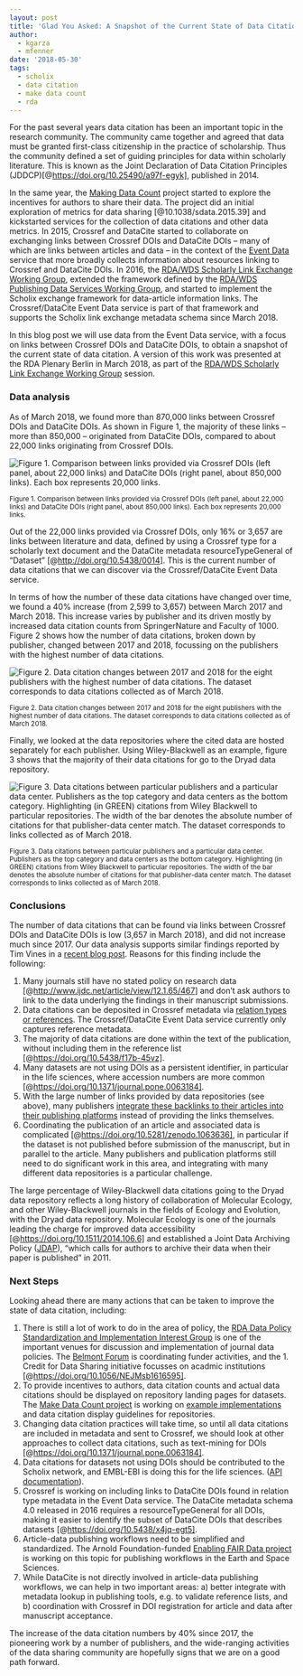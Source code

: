 ```yaml
---
layout: post
title: 'Glad You Asked: A Snapshot of the Current State of Data Citation'
author:
  - kgarza
  - mfenner
date: '2018-05-30'
tags:
  - scholix
  - data citation
  - make data count
  - rda
---
```

For the past several years data citation has been an important topic in the research community. 
The community came together and agreed that data must be granted first-class citizenship in the practice of scholarship. Thus the community defined a set of guiding principles for data within scholarly literature. This is known as the Joint Declaration of Data Citation Principles (JDDCP)[@https://doi.org/10.25490/a97f-egyk], published in 2014.

In the same year, the [Making Data Count](https://mdc.lagotto.io/) project started to explore the incentives for authors to share their data. The project did an initial exploration of metrics for data sharing [@10.1038/sdata.2015.39] and kickstarted services for the collection of data citations and other data metrics. In 2015, Crossref and DataCite started to collaborate on exchanging links between Crossref DOIs and DataCite DOIs – many of which are links between articles and data – in the context of the [Event Data](https://www.crossref.org/services/event-data/) service that more broadly collects information about resources linking to Crossref and DataCite DOIs. In 2016, the [RDA/WDS Scholarly Link Exchange Working Group](http://www.scholix.org/), extended the framework defined by the [RDA/WDS Publishing Data Services Working Group](https://rd-alliance.org/groups/rdawds-publishing-data-services-wg.html), and started to implement the Scholix exchange framework for data-article information links. The Crossref/DataCite Event Data service is part of that framework and supports the Scholix link exchange metadata schema since March 2018.

In this blog post we will use data from the Event Data service, with a focus on links between Crossref DOIs and DataCite DOIs, to obtain a snapshot of the current state of data citation. A version of this work was presented at the RDA Plenary Berlin in March 2018, as part of the  [RDA/WDS Scholarly Link Exchange Working Group](http://www.scholix.org/) session. 
### Data analysis
As of March 2018, we found more than 870,000 links between Crossref DOIs and DataCite DOIs. As shown in Figure 1, the majority of these links – more than 850,000 – originated from DataCite DOIs, compared to about 22,000 links originating from Crossref DOIs.




![Figure 1. Comparison between links provided via Crossref DOIs (left panel, about 22,000 links) and DataCite DOIs (right panel, about 850,000 links). Each box represents 20,000 links.](/images/uploads/total_links.png)

<small>Figure 1. Comparison between links provided via Crossref DOIs (left panel, about 22,000 links) and DataCite DOIs (right panel, about 850,000 links). Each box represents 20,000 links.</small>


Out of the 22,000 links provided via Crossref DOIs, only 16% or 3,657 are links between literature and data, defined by using a Crossref type for a scholarly text document and the DataCite metadata resourceTypeGeneral of “Dataset” [@http://doi.org/10.5438/0014]. This is the current number of data citations that we can discover via the Crossref/DataCite Event Data service. 

In terms of how the number of these data citations have changed over time, we found a 40% increase (from 2,599 to 3,657) between March 2017 and March 2018. This increase varies by publisher and its driven mostly by increased data citation counts from SpringerNature and Faculty of 1000. Figure 2 shows how the number of data citations, broken down by publisher, changed between 2017 and 2018, focussing on the publishers with the highest number of data citations. 



![Figure 2. Data citation changes between 2017 and 2018 for the eight publishers with the highest number of data citations. The dataset corresponds to data citations collected as of March 2018.](/images/uploads/slope_publishers.png)

<small>Figure 2. Data citation changes between 2017 and 2018 for the eight publishers with the highest number of data citations. The dataset corresponds to data citations collected as of March 2018.</small>



Finally, we looked at the data repositories where the cited data are hosted separately for each publisher. Using Wiley-Blackwell as an example, figure 3 shows that the majority of their data citations for go to the Dryad data repository.


![Figure 3. Data citations between particular publishers and a particular data center. Publishers as the top category and data centers as the bottom category. Highlighting (in GREEN) citations from Wiley Blackwell to particular repositories. The width of the bar denotes the absolute number of citations for that publisher-data center match. The dataset corresponds to links collected as of March 2018.](/images/uploads/wiley.png)

<small>Figure 3. Data citations between particular publishers and a particular data center. Publishers as the top category and data centers as the bottom category. Highlighting (in GREEN) citations from Wiley Blackwell to particular repositories. The width of the bar denotes the absolute number of citations for that publisher-data center match. The dataset corresponds to links collected as of March 2018.</small>


### Conclusions
The number of data citations that can be found via links between Crossref DOIs and DataCite DOIs is low (3,657 in March 2018), and did not increase much since 2017. Our data analysis supports similar findings reported by Tim Vines in a [recent blog post](https://scholarlykitchen.sspnet.org/2018/05/28/whats-up-with-data-citations/). Reasons for this finding include the following:

1. Many journals still have no stated policy on research data [@http://www.ijdc.net/article/view/12.1.65/467] and don’t ask authors to link to the data underlying the findings in their manuscript submissions.
1. Data citations can be deposited in Crossref metadata via [relation types or references](https://www.crossref.org/blog/how-do-you-deposit-data-citations/). The Crossref/DataCite Event Data service currently only captures reference metadata.
1. The majority of data citations are done within the text of the publication, without including them in the reference list [@https://doi.org/10.5438/f17b-45vz].
1. Many datasets are not using DOIs as a persistent identifier, in particular in the life sciences, where accession numbers are more common [@https://doi.org/10.1371/journal.pone.0063184].
1. With the large number of links provided by data repositories (see above), many publishers [integrate these backlinks to their articles into their publishing platforms](https://www.elsevier.com/about/press-releases/science-and-technology/elsevier-and-pangaea-link-contents-for-easier-access-to-full-earth-system-research) instead of providing the links themselves.
1. Coordinating the publication of an article and associated data is complicated [@https://doi.org/10.5281/zenodo.1063636], in particular if the dataset is not published before submission of the manuscript, but in parallel to the article. Many publishers and publication platforms still need to do significant work in this area, and integrating with many different data repositories is a particular challenge.

The large percentage of Wiley-Blackwell data citations going to the Dryad data repository reflects a long history of collaboration of Molecular Ecology, and other Wiley-Blackwell journals in the fields of Ecology and Evolution, with the Dryad data repository. Molecular Ecology is one of the journals leading the charge for improved data accessibility [@https://doi.org/10.1511/2014.106.6] and established a Joint Data Archiving Policy ([JDAP](https://datadryad.org//pages/jdap)), “which calls for authors to archive their data when their paper is published” in 2011. 
### Next Steps
Looking ahead there are many actions that can be taken to improve the state of data citation, including:


1. There is still a lot of work to do in the area of policy, the [RDA Data Policy Standardization and Implementation Interest Group](https://www.rd-alliance.org/groups/data-policy-standardisation-and-implementation) is one of the important venues for discussion and implementation of journal data policies. The [Belmont Forum](http://www.bfe-inf.org/) is coordinating funder activities, and the 1. Credit for Data Sharing initiative focusses on acadmic institutions [@https://doi.org/10.1056/NEJMsb1616595].
1. To provide incentives to authors, data citation counts and actual data citations should be displayed on repository landing pages for datasets. The [Make Data Count project](http://makedatacount.org/) is working on [example implementations](https://dash.ucop.edu/stash/dataset/doi:10.7280/D1988W) and data citation display guidelines for repositories. 
1. Changing data citation practices will take time, so until all data citations are included in metadata and sent to Crossref, we should look at other approaches to collect data citations, such as text-mining for DOIs [@https://doi.org/10.1371/journal.pone.0063184].
1. Data citations for datasets not using DOIs should be contributed to the Scholix network, and EMBL-EBI is doing this for the life sciences. ([API documentation](http://europepmc.org/RestfulWebService#dataLinks)).
1. Crossref is working on including links to DataCite DOIs found in relation type metadata in the Event Data service. The DataCite metadata schema 4.0 released in 2016 requires a resourceTypeGeneral for all DOIs, making it easier to identify the subset of DataCite DOIs that describes datasets [@https://doi.org/10.5438/x4jq-egt5].
1. Article-data publishing workflows need to be simplified and standardized. The Arnold Foundation-funded [Enabling FAIR Data project](https://osf.io/jy4d9/) is working on this topic for publishing workflows in the Earth and Space Sciences.
1. While DataCite is not directly involved in article-data publishing workflows, we can help in two important areas: a) better integrate with metadata lookup in publishing tools, e.g. to validate reference lists, and b) coordination with Crossref in DOI registration for article and data after manuscript acceptance. 

The increase of the data citation numbers by 40% since 2017, the pioneering work by a number of publishers, and the wide-ranging activities of the data sharing community are hopefully signs that we are on a good path forward.

